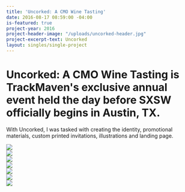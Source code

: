 ```yaml
---
title: 'Uncorked: A CMO Wine Tasting'
date: 2016-08-17 08:59:00 -04:00
is-featured: true
project-year: 2016
project-header-image: "/uploads/uncorked-header.jpg"
project-excerpt-text: Uncorked
layout: singles/single-project
---
```


# Uncorked: A CMO Wine Tasting is TrackMaven's exclusive annual event held the day before SXSW officially begins in Austin, TX.

With Uncorked, I was tasked with creating the identity, promotional materials, custom printed invitations, illustrations and landing page. 

<div class="container clearfix">
  <div class="sm-col sm-col-12 p1"><img src="/assets/TrackMaven Uncorked: Logo.jpg"></div>
  <div class="sm-col sm-col-12 md-col-6 p1"><img src="/assets/TrackMaven Uncorked: Illustration.jpg"></div>
  <div class="sm-col sm-col-12 md-col-6 p1"><img src="/assets/TrackMaven Uncorked: Invitations.jpg"></div>
  <div class="sm-col sm-col-12 md-col-6 p1"><img src="/assets/TrackMaven Uncorked: Social Graphic.jpg"></div>
  <div class="sm-col sm-col-12 md-col-6 p1"><img src="/assets/TrackMaven Uncorked: Pattern.jpg"></div>
  <div class="sm-col sm-col-12 p1"><img src="/assets/TrackMaven Uncorked: Login Page.jpg"></div>
  <div class="sm-col sm-col-12 p1"><img src="/assets/TrackMaven Uncorked: Sign Up Form.jpg"></div>
</div>